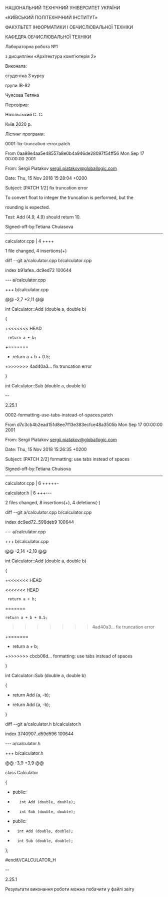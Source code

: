 НАЦІОНАЛЬНИЙ ТЕХНІЧНИЙ УНІВЕРСИТЕТ УКРАЇНИ 

«КИЇВСЬКИЙ ПОЛІТЕХНІЧНИЙ ІНСТИТУТ»

ФАКУЛЬТЕТ ІНФОРМАТИКИ І ОБЧИСЛЮВАЛЬНОЇ ТЕХНІКИ

КАФЕДРА ОБЧИСЛЮВАЛЬНОЇ ТЕХНІКИ

Лабораторна робота №1

з дисципліни «Архітектура комп’ютерів 2»


Виконала:

студентка 3 курсу 

групи ІВ-82

Чуясова Тетяна


Перевірив: 

Нікольський С. С.


Київ 2020 р.

Лістинг програми:

0001-fix-truncation-error.patch

From 0aa98e4aa5e48557a8e0b4a946de28097f54ff56 Mon Sep 17 00:00:00 2001

From: Sergii Piatakov <sergii.piatakov@globallogic.com>

Date: Thu, 15 Nov 2018 15:28:04 +0200

Subject: [PATCH 1/2] fix truncation error

To convert float to integer the truncation is performed, but the

rounding is expected.

Test: Add (4.9, 4.9) should return 10.

Signed-off-by:Tetiana Chuiasova

---
 calculator.cpp | 4 ++++
 
 1 file changed, 4 insertions(+)
 

diff --git a/calculator.cpp b/calculator.cpp

index b91afea..dc9ed72 100644

--- a/calculator.cpp

+++ b/calculator.cpp

@@ -2,7 +2,11 @@
 
 int Calculator::Add (double a, double b)
 
 {
 
+<<<<<<< HEAD

     return a + b;
     
+=======

+	return a + b + 0.5;

+>>>>>>> 4ad40a3... fix truncation error

 }
 
 int Calculator::Sub (double a, double b)
 
-- 

2.25.1



0002-formatting-use-tabs-instead-of-spaces.patch

From d7c3cb4b2ead151d8ee7f13e383ecfce48a3505b Mon Sep 17 00:00:00 2001

From: Sergii Piatakov <sergii.piatakov@globallogic.com>

Date: Thu, 15 Nov 2018 15:26:35 +0200

Subject: [PATCH 2/2] formatting: use tabs instead of spaces

Signed-off-by:Tetiana Chuisova

---

 calculator.cpp | 6 +++++-
 
 calculator.h   | 6 +++---
 
 2 files changed, 8 insertions(+), 4 deletions(-)

diff --git a/calculator.cpp b/calculator.cpp

index dc9ed72..598deb9 100644

--- a/calculator.cpp

+++ b/calculator.cpp

@@ -2,14 +2,18 @@
 
 int Calculator::Add (double a, double b)
 
 {
 
+<<<<<<< HEAD

 <<<<<<< HEAD
 
     return a + b;
     
 =======
 
 	return a + b + 0.5;
  
 >>>>>>> 4ad40a3... fix truncation error
 
+=======

+	return a + b;

+>>>>>>> cbcb06d... formatting: use tabs instead of spaces

 }
 
 int Calculator::Sub (double a, double b)
 
 {
 
-    return Add (a, -b);

+	return Add (a, -b);

 }
 
diff --git a/calculator.h b/calculator.h

index 3740907..d59d596 100644

--- a/calculator.h

+++ b/calculator.h

@@ -3,9 +3,9 @@
 
 class Calculator
 
 {
 
-    public:

-        int Add (double, double);

-        int Sub (double, double);

+	public:

+		int Add (double, double);

+		int Sub (double, double);

 };
 
 #endif//CALCULATOR_H
 
-- 

2.25.1

Результати виконання роботи можна побачити у файлі звіту
